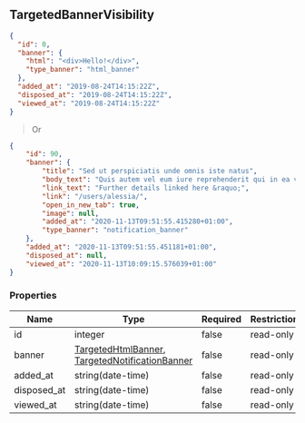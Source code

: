 <h2 id="tocS_TargetedBannerVisibility">TargetedBannerVisibility</h2>
<!-- backwards compatibility -->
<a id="schematargetedbannervisibility"></a>
<a id="schema_TargetedBannerVisibility"></a>
<a id="tocStargetedbannervisibility"></a>
<a id="tocstargetedbannervisibility"></a>

```json
{
  "id": 0,
  "banner": {
    "html": "<div>Hello!</div>",
    "type_banner": "html_banner"
  },
  "added_at": "2019-08-24T14:15:22Z",
  "disposed_at": "2019-08-24T14:15:22Z",
  "viewed_at": "2019-08-24T14:15:22Z"
}
```

> Or

```json
{
    "id": 90,
    "banner": {
        "title": "Sed ut perspiciatis unde omnis iste natus",
        "body_text": "Quis autem vel eum iure reprehenderit qui in ea voluptate velit esse quam nihil molestiae consequatur, vel illum qui dolorem eum fugiat quo voluptas nulla pariatur est hora nihi?",
        "link_text": "Further details linked here &raquo;",
        "link": "/users/alessia/",
        "open_in_new_tab": true,
        "image": null,
        "added_at": "2020-11-13T09:51:55.415280+01:00",
        "type_banner": "notification_banner"
    },
    "added_at": "2020-11-13T09:51:55.451181+01:00",
    "disposed_at": null,
    "viewed_at": "2020-11-13T10:09:15.576039+01:00"
}

```

### Properties

|Name|Type|Required|Restrictions|Description|
|---|---|---|---|---|
|id|integer|false|read-only|none|
|banner|[TargetedHtmlBanner](#schematargetedhtmlbanner), [TargetedNotificationBanner](#schematargetednotificationbanner)|false|read-only|none|
|added_at|string(date-time)|false|read-only|none|
|disposed_at|string(date-time)|false|read-only|none|
|viewed_at|string(date-time)|false|read-only|none|
